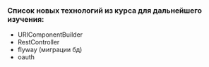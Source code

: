### Список новых технологий из курса для дальнейшего изучения:  

* URIComponentBuilder
* RestController
* flyway (миграции бд)
* oauth